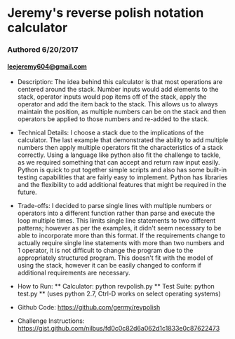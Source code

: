 # Jeremy's reverse polish notation calculator
### Authored 6/20/2017
#### leejeremy604@gmail.com

* Description: The idea behind this calculator is that most operations are centered around the stack. Number inputs would add elements to the stack, operator inputs would pop items off of the stack, apply the operator and add the item back to the stack. This allows us to always maintain the position, as multiple numbers can be on the stack and then operators be applied to those numbers and re-added to the stack.

* Technical Details: I choose a stack due to the implications of the calculator. The last example that demonstrated the ability to add multiple numbers then apply multiple operators fit the characteristics of a stack correctly. Using a language like python also fit the challenge to tackle, as we required something that can accept and return raw input easily. Python is quick to put together simple scripts and also has some built-in testing capabilities that are fairly easy to implement. Python has libraries and the flexibility to add additional features that might be required in the future.

* Trade-offs: I decided to parse single lines with multiple numbers or operators into a different function rather than parse and execute the loop multiple times. This limits single line statements to two different patterns; however as per the examples, it didn't seem necessary to be able to incorporate more than this format. If the requirements change to actually require single line statements with more than two numbers and 1 operator, it is not difficult to change the program due to the appropriately structured program. This doesn't fit with the model of using the stack, however it can be easily changed to conform if additional requirements are necessary. 

* How to Run: 
** Calculator: python revpolish.py
** Test Suite: python test.py
** (uses python 2.7, Ctrl-D works on select operating systems)

* Github Code: https://github.com/germy/revpolish
* Challenge Instructions: https://gist.github.com/nilbus/fd0c0c82d6a062d1c1833e0c87622473